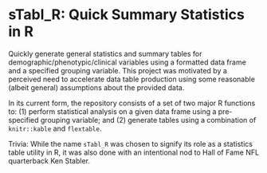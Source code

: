 # sTabl_R: Quick Summary Statistics in R
Quickly generate general statistics and summary tables for demographic/phenotypic/clinical variables using a formatted data frame and a specified grouping variable. This project was motivated by a perceived need to accelerate data table production using some reasonable (albeit general) assumptions about the provided data.    

In its current form, the repository consists of a set of two major R functions to: (1) perform statistical analysis on a given data frame using a pre-specified grouping variable; and (2) generate tables using a combination of ``knitr::kable`` and ``flextable``. 

Trivia: While the name ``sTabl_R`` was chosen to signify its role as a statistics table utility in R, it was also done with an intentional nod to Hall of Fame NFL quarterback Ken Stabler.

